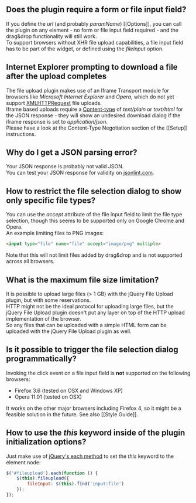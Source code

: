 ## Does the plugin require a form or file input field?
If you define the *url* (and probably *paramName*) [[Options]], you can call the plugin on any element - no form or file input field required - and the drag&drop functionality will still work.  
To support browsers without XHR file upload capabilities, a file input field has to be part of the widget, or defined using the *fileInput* option.

## Internet Explorer prompting to download a file after the upload completes
The file upload plugin makes use of an Iframe Transport module for browsers like *Microsoft Internet Explorer* and *Opera*, which do not yet support [XMLHTTPRequest](https://developer.mozilla.org/en/xmlhttprequest) file uploads.  
Iframe based uploads require a [Content-type](http://en.wikipedia.org/wiki/MIME#Content-Type) of *text/plain* or *text/html* for the JSON response - they will show an undesired download dialog if the iframe response is set to *application/json*.   
Please have a look at the Content-Type Negotiation section of the [[Setup]] instructions.

## Why do I get a JSON parsing error?
Your JSON response is probably not valid JSON.  
You can test your JSON response for validity on [jsonlint.com](http://www.jsonlint.com/).

## How to restrict the file selection dialog to show only specific file types?
You can use the *accept* attribute of the file input field to limit the file type selection, though this seems to be supported only on Google Chrome and Opera.  
An example limiting files to PNG images:

```html
<input type="file" name="file" accept="image/png" multiple>
```

Note that this will not limit files added by drag&drop and is not supported across all browsers.

## What is the maximum file size limitation?
It is possible to upload large files (> 1 GB) with the jQuery File Upload plugin, but with some reservations.  
HTTP might not be the ideal protocol for uploading large files, but the jQuery File Upload plugin doesn't put any layer on top of the HTTP upload implementation of the browser.  
So any files that can be uploaded with a simple HTML form can be uploaded with the jQuery File Upload plugin as well.

## Is it possible to trigger the file selection dialog programmatically?
Invoking the click event on a file input field is **not** supported on the following browsers:

* Firefox 3.6 (tested on OSX and Windows XP)
* Opera 11.01 (tested on OSX)

It works on the other major browsers including Firefox 4, so it might be a feasible solution in the future. See also [[Style Guide]].

## How to use the *this* keyword inside of the plugin initialization options?
Just make use of [jQuery's each method](http://api.jquery.com/each/) to set the *this* keyword to the element node:
```js
$('#fileupload').each(function () {
    $(this).fileupload({
        fileInput: $(this).find('input:file')
    });
});
```
